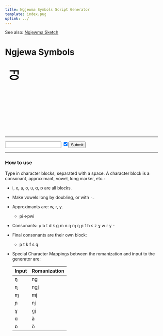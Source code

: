 ```yaml
---
title: Ngjewma Symbols Script Generator
template: index.pug
uplink: ../
---
```

<div class="hidden" id="toc-footer">

See also:
[Ngjewma Sketch](index.html)
</div>

# Ngjewa Symbols
<!--{#top.center}-->

<div style="min-height:200px;padding:15px">
<img id="ot" style="max-height:200px" class="noborder" src='data:image/svg+xml,<svg width="100" height="50" xmlns="http://www.w3.org/2000/svg" xmlns:xlink="http://www.w3.org/1999/xlink" xmlns:ev="http://www.w3.org/2001/xml-events"  fill="none" stroke="black" stroke-width="4"><path d="M2,33.5a13,6.5 0 1,0 26,0a13,6.5 0 1,0 -26,0M0 12H28V24M15 10V22"/></svg>'></img>
</div>

---

<input type="text" id="in"></input> <input type="checkbox" id="ch" checked/><button onclick="submit()">Submit</button>

---

### How to use

Type in character blocks, separated with a space. A character block is a consonant, approximant, vowel, long marker, etc.:

- i, e, a, o, u, ɑ, ɒ are all blocks.
- Make vowels long by doubling, or with `-`.
- Approximants are: w, r, y.
    - pi→pwi
- Consonants: p b t d k g m n ŋ ɱ ɳ ɲ f h s z ɣ w r y -
- Final consonants are their own block:
    - p t k f s q
- Special Character Mappings between the romanization and input to the generator are:

    |Input|Romanization|
    |-----|------------|
    |ŋ    |ng          |
    |ɳ    |ngj         |
    |ɱ    |mj          |
    |ɲ    |nj          |
    |ɣ    |gj          |
    |ɑ    |à           |
    |ɒ    |ò           |
    <!--{table:.tb-center.auto-layout.auto-wide}-->

<script src="symbol.js"></script>